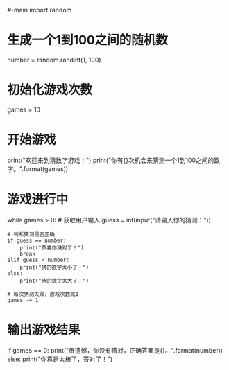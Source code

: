 #-main
import random

# 生成一个1到100之间的随机数
number = random.randint(1, 100)

# 初始化游戏次数
games = 10

# 开始游戏
print("欢迎来到猜数字游戏！")
print("你有{}次机会来猜测一个1到100之间的数字。".format(games))

# 游戏进行中
while games > 0:
    # 获取用户输入
    guess = int(input("请输入你的猜测："))

    # 判断猜测是否正确
    if guess == number:
        print("恭喜你猜对了！")
        break
    elif guess < number:
        print("猜的数字太小了！")
    else:
        print("猜的数字太大了！")

    # 每次猜测失败，游戏次数减1
    games -= 1

# 输出游戏结果
if games == 0:
    print("很遗憾，你没有猜对，正确答案是{}。".format(number))
else:
    print("你真是太棒了，答对了！")
